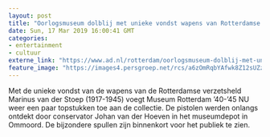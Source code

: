 ```yaml
---
layout: post
title: "Oorlogsmuseum dolblij met unieke vondst wapens van Rotterdamse verzetsheld"
date: Sun, 17 Mar 2019 16:00:41 GMT
categories: 
- entertainment 
- cultuur 
externe_link: "https://www.ad.nl/rotterdam/oorlogsmuseum-dolblij-met-unieke-vondst-wapens-van-rotterdamse-verzetsheld~a0dd4164/"
feature_image: "https://images4.persgroep.net/rcs/a6zOmRqbYAfwk8Z12sUZzM3OWDU/diocontent/143620570/_fitwidth/400/?appId=21791a8992982cd8da851550a453bd7f&quality=0.7"
---
```


Met de unieke vondst van de wapens van de Rotterdamse verzetsheld Marinus van der Stoep (1917-1945) voegt Museum Rotterdam ’40-’45 NU weer een paar topstukken toe aan de collectie. De pistolen werden onlangs ontdekt door conservator Johan van der Hoeven in het museumdepot in Ommoord. De bijzondere spullen zijn binnenkort voor het publiek te zien.
